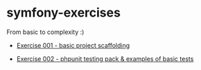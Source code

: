 # symfony-exercises

From basic to complexity :)

* [Exercise 001 - basic project scaffolding](./doc/001.md)

* [Exercise 002 - phpunit testing pack & examples of basic tests](./doc/002.md)
